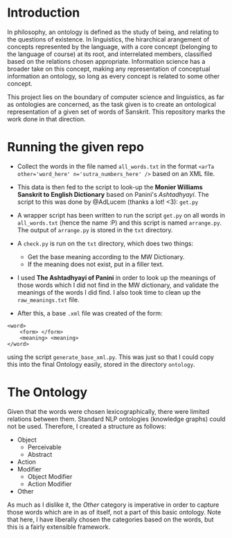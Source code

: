 # Introduction

In philosophy, an ontology is defined as the study of being, and relating to the questions of existence. In linguistics, the hirarchical arangement of concepts represented by the language, with a core concept (belonging to the language of course) at its root, and interrelated members, classified based on the relations chosen appropriate. Information science has a broader take on this concept, making any representation of conceptual information an ontology, so long as every concept is
related to some other concept. 

This project lies on the boundary of computer science and linguistics, as far as ontologies are concerned, as the task given is to create an ontological representation of a given set of words of Sanskrit. This repository marks the work done in that direction.

# Running the given repo
* Collect the words in the file named `all_words.txt` in the format `<arTa other='word_here' n='sutra_numbers_here' />` based on an XML file. 

* This data is then fed to the script to look-up the __Monier Williams Sanskrit to English Dictionary__ based on Panini's *Ashtadhyayi*. The script to this was done by @AdLucem (thanks a lot! <3): `get.py`

* A wrapper script has been written to run the script `get.py` on all words in `all_words.txt` (hence the name :P) and this script is named `arrange.py`. The output of `arrange.py` is stored in the `txt` directory.

* A `check.py` is run on the `txt` directory, which does two things:
    * Get the base meaning according to the MW Dictionary.
    * If the meaning does not exist, put in a filler text.

* I used __The Ashtadhyayi of Panini__ in order to look up the meanings of those words which I did not find in the MW dictionary, and validate the meanings of the words I did find. I also took time to clean up the `raw_meanings.txt` file.

* After this, a base `.xml` file was created of the form:
```
<word>
    <form> </form>
    <meaning> <meaning>
</word>
```
using the script `generate_base_xml.py`. This was just so that I could copy this into the final Ontology easily, stored in the directory `ontology`.

# The Ontology
Given that the words were chosen lexicographically, there were limited relations between them. Standard NLP ontologies (knowledge graphs) could not be used. Therefore, I created a structure as follows:
* Object
    * Perceivable
    * Abstract
* Action
* Modifier
    * Object Modifier
    * Action Modifier
* Other

As much as I dislike it, the *Other* category is imperative in order to capture those words which are in as of itself, not a part of this basic ontology. Note that here, I have liberally chosen the categories based on the words, but this is a fairly extensible framework.

